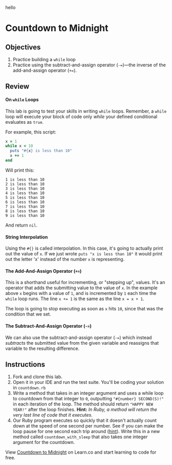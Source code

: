 
hello
# Countdown to Midnight

## Objectives

1. Practice building a `while` loop
2. Practice using the subtract-and-assign operator (`-=`)—the inverse of the add-and-assign operator (`+=`). 

## Review 

#### On `while` Loops

This lab is going to test your skills in writing `while` loops. Remember, a `while` loop will execute your block of code only *while* your defined conditional evaluates as `true`. 

For example, this script:

```ruby
x = 1
while x < 10
  puts "#{x} is less than 10"
  x += 1
end
```
Will print this:

```
1 is less than 10
2 is less than 10
3 is less than 10
4 is less than 10
5 is less than 10
6 is less than 10
7 is less than 10
8 is less than 10
9 is less than 10
```
And return `nil`.

#### String Interpolation

Using the `#{}` is called interpolation. In this case, it's going to actually print out the value of `x`. If we just wrote `puts "x is less than 10"` it would print out the letter 'x' instead of the number `x` is representing.

#### The Add-And-Assign Operator (`+=`)

This is a shorthand useful for incrementing, or "stepping up", values. It's an operator that adds the submitting value to the value of `x`. In the example above `x` begins with a value of `1`, and is incremented by `1` each time the `while` loop runs. The line `x += 1` is the same as the line `x = x + 1`. 

The loop is going to stop executing as soon as `x` hits `10`, since that was the condition that we set.

#### The Subtract-And-Assign Operator (`-=`)

We can also use the subtract-and-assign operator (`-=`) which instead *subtracts* the submitted value from the given variable and reassigns that variable to the resulting difference.

## Instructions

1. Fork and clone this lab. 
2. Open it in your IDE and run the test suite. You'll be coding your solution in `countdown.rb`
3. Write a method that takes in an integer argument and uses a while loop to countdown from that integer to `0`, outputting `"#{number} SECOND(S)!"` in each iteration of the loop. The method should return `"HAPPY NEW YEAR!"` after the loop finishes. **Hint:** *In Ruby, a method will return the very last line of code that it executes.*
4. Our Ruby program executes so quickly that it doesn't actually count down at the speed of one second per number. See if you can make the loop pause for one second each trip around ([hint](http://stackoverflow.com/questions/1329967/tell-ruby-program-to-wait-some-amount-of-time)). Write this in a new method called `countdown_with_sleep` that also takes one integer argument for the countdown.
<p data-visibility='hidden'>View <a href='https://learn.co/lessons/countdown-to-midnight' title='Countdown to Midnight'>Countdown to Midnight</a> on Learn.co and start learning to code for free.</p>
